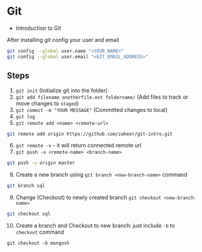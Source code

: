 # Git

- Introduction to Git


After installing git config your user and email 
```bash
git config --global user.name "<YOUR_NAME>"
git config --global user.email "<GIT_EMAIL_ADDRESS>"
```

## Steps
1. `git init` (Initialize git into the folder)
2. `git add filename anotherfile.ext foldername/` (Add files to track or move changes to `staged`)
3. `git commit -m "YOUR MESSAGE"` (Committed changes to local)
4. `git log`
5. `git remote add <name> <remote-url>`
  ```bash
  git remote add origin https://github.com/zakeer/git-intro.git
  ```
6. `git remote -v` - it will return connected remote url
7. `git push -u <remote-name> <branch-name>`
  ```bash
  git push -u origin master
  ```

8. Create a new branch using `git branch <new-branch-name>` command
  ```bash
  git branch sql
  ```

9. Change (Checkout) to newly created branch `git checkout <new-branch-name>` 
  ```bash
  git checkout sql
  ```

10. Create a branch and Checkout to new branch: just include `-b` to `checkout` command
```
git checkout -b mongosh
```